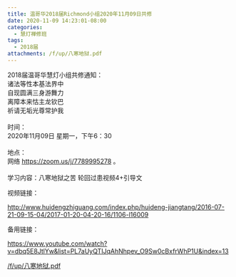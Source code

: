 ```yaml
---
title: 温哥华2018届Richmond小组2020年11月09日共修
date: 2020-11-09 14:23:01-08:00
categories:
  - 慧灯禅修班
tags:
  - 2018届
attachments: /f/up/八寒地狱.pdf
---
```

2018届温哥华慧灯小组共修通知：\
诸法等性本基法界中\
自现圆满三身游舞力\
离障本来怙主龙钦巴\
祈请无垢光尊常护我\
\
时间：\
2020年11月09日 星期一，下午6：30\
\
地点：\
网络 <https://zoom.us/j/7789995278> 。\
\
学习内容：八寒地狱之苦 轮回过患视频4+引导文

视频链接：
<!--StartFragment-->

<http://www.huidengzhiguang.com/index.php/huideng-jiangtang/2016-07-21-09-15-04/2017-01-20-04-20-16/1106-l16009>

<!--EndFragment-->

备用链接：

<!--StartFragment-->

<https://www.youtube.com/watch?v=dbq5E8JtlYw&list=PL7aUyQTIJqAhNhpev_O9Sw0cBxfrWhP1U&index=13>

[/f/up/八寒地狱.pdf](https://s3.ca-central-1.wasabisys.com/hddata/f.huidengchanxiu.net/hdv/f/up/八寒地狱.pdf)

